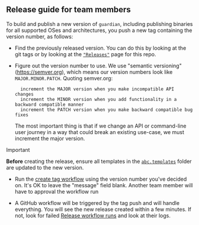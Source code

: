 ## Release guide for team members

To build and publish a new version of `guardian`, including publishing binaries
for all supported OSes and architectures, you push a new tag containing the
version number, as follows:

- Find the previously released version. You can do this by looking at the git
  tags or by looking at the
  [`"Releases"`](https://github.com/abcxyz/guardian/releases) page for this
  repo.

- Figure out the version number to use. We use "semantic versioning"
  (https://semver.org), which means our version numbers look like
  `MAJOR.MINOR.PATCH`. Quoting semver.org:

        increment the MAJOR version when you make incompatible API changes
        increment the MINOR version when you add functionality in a backward compatible manner
        increment the PATCH version when you make backward compatible bug fixes

  The most important thing is that if we change an API or command-line user
  journey in a way that could break an existing use-case, we must increment the
  major version.

> [!IMPORTANT]
> **Before** creating the release, ensure all templates in the
> [`abc.templates`](./abc.templates) folder are updated to the new version.

- Run the
  [create tag workflow](https://github.com/abcxyz/guardian/actions/workflows/create-tag.yml)
  using the version number you've decided on. It's OK to leave the "message"
  field blank. Another team member will have to approval the workflow run

- A GitHub workflow will be triggered by the tag push and will handle
  everything. You will see the new release created within a few minutes. If not,
  look for failed
  [Release workflow runs](https://github.com/abcxyz/guardian/actions/workflows/release.yml)
  and look at their logs.

